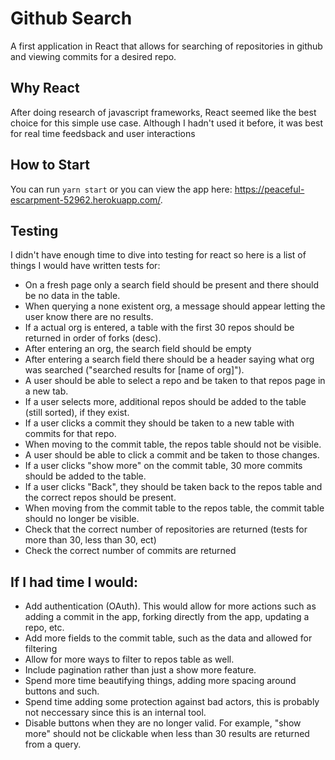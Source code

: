 # Github Search

A first application in React that allows for searching of repositories in github and viewing commits for a desired repo.

## Why React
After doing research of javascript frameworks, React seemed like the best choice for this simple use case. Although I hadn't used it before, it was best for real time feedsback and user interactions

## How to Start
You can run `yarn start` or you can view the app here: https://peaceful-escarpment-52962.herokuapp.com/. 

## Testing
I didn't have enough time to dive into testing for react so here is a list of things I would have written tests for:
* On a fresh page only a search field should be present and there should be no data in the table.
* When querying a none existent org, a message should appear letting the user know there are no results.
* If a actual org is entered, a table with the first 30 repos should be returned in order of forks (desc). 
* After entering an org, the search field should be empty
* After entering a search field there should be a header saying what org was searched ("searched results for [name of org]").
* A user should be able to select a repo and be taken to that repos page in a new tab.
* If a user selects more, additional repos should be added to the table (still sorted), if they exist. 
* If a user clicks a commit they should be taken to a new table with commits for that repo.
* When moving to the commit table, the repos table should not be visible.
* A user should be able to click a commit and be taken to those changes. 
* If a user clicks "show more" on the commit table, 30 more commits should be added to the table.
* If a user clicks "Back", they should be taken back to the repos table and the correct repos should be present. 
* When moving from the commit table to the repos table, the commit table should no longer be visible. 
* Check that the correct number of repositories are returned (tests for more than 30, less than 30, ect)
* Check the correct number of commits are returned

## If I had time I would: 
* Add authentication (OAuth). This would allow for more actions such as adding a commit in the app, forking directly from the app,  updating a repo, etc.
* Add more fields to the commit table, such as the data and allowed for filtering
* Allow for more ways to filter to repos table as well. 
* Include pagination rather than just a show more feature.
* Spend more time beautifying things, adding more spacing around buttons and such. 
* Spend time adding some protection against bad actors, this is probably not neccessary since this is an internal tool. 
* Disable buttons when they are no longer valid. For example, "show more" should not be clickable when less than 30 results are returned from a query. 



